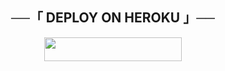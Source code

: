 <h2 align="center">
    ──「 DEPLOY ON HEROKU 」──
</h2>

<p p align="center"><a href="https://heroku.com/deploy?template=https://github.com/DuskyMusic/GBAN"> <img src="https://img.shields.io/badge/Deploy%20To%20Heroku-purple?style=for-the-badge&logo=heroku" width="220" height="38.45"/></a></p>
